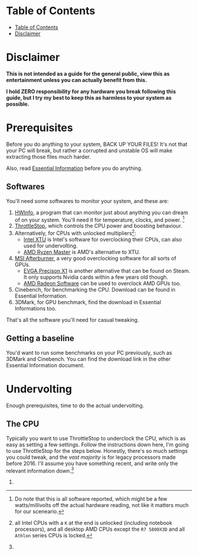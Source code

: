 # Table of Contents
- [Table of Contents](#table-of-contents)
- [Disclaimer](#disclaimer)

# Disclaimer
**This is not intended as a guide for the general public, view this as entertainment unless you can actually benefit from this.**

**I hold ZERO responsibility for any hardware you break following this guide, but I try my best to keep this as harmless to your system as possible.**

# Prerequisites 
Before you do anything to your system, BACK UP YOUR FILES! It's not that your PC will break, but rather a corrupted and unstable OS will make extracting those files much harder. 

Also, read [Essential Information](https://github.com/Howardohyea/Computer-QRH/blob/main/Essential%20Information.md) before you do anything.

## Softwares
You'll need some softwares to monitor your system, and these are:

1. [HWInfo](https://www.hwinfo.com/), a program that can monitor just about anything you can dream of on your system. You'll need it for temperature, clocks, and power. [^1]
2. [ThrottleStop](https://www.techpowerup.com/download/techpowerup-throttlestop/), which controls the CPU power and boosting behaviour.
3. Alternatively, for CPUs with unlocked multipliers[^2]:
    - [Intel XTU](https://www.intel.com/content/www/us/en/download/17881/intel-extreme-tuning-utility-intel-xtu.html) is Intel's software for overclocking their CPUs, can also used for undervolting.
    - [AMD Ryzen Master](https://www.amd.com/en/technologies/ryzen-master) is AMD's alternative to XTU.
4. [MSI Afterburner](https://msi.com/Landing/afterburner), a very good overclocking software for all sorts of GPUs.
    - [EVGA Precison X1](https://store.steampowered.com/app/268850/EVGA_Precision_X1/) is another alternative that can be found on Steam. It only supports Nvidia cards within a few years old though.
    - [AMD Radeon Software](https://www.amd.com/en/technologies/software) can be used to overclock AMD GPUs too.
5. Cinebench, for benchmarking the CPU. Download can be found in Essential Information.
6. 3DMark, for GPU benchmark, find the download in Essential Informations too.


That's all the software you'll need for casual tweaking.

## Getting a baseline
You'd want to run some benchmarks on your PC previously, such as 3DMark and Cinebench. You can find the download link in the other Essential Information document.

# Undervolting
Enough prerequisites, time to do the actual undervolting.

## The CPU
Typically you want to use ThrottleStop to underclock the CPU, which is as easy as setting a few settings. Follow the instructions down here, I'm going to use ThrottleStop for the steps below. Honestly, there's so much settings you could tweak, and the *vast majority* is for legacy processors made before 2016. I'll assume you have something recent, and write only the relevant information down.[^3]

1. 


[^1]: Do note that this is all software reported, which might be a few watts/millivolts off the actual hardware reading, not like it matters much for our sceneario.
[^2]: all Intel CPUs with a `K` at the end is unlocked (including notebook processors), and all desktop AMD CPUs except the `R7 5800X3D` and all `Athlon` series CPUs is locked.
[^3]: 